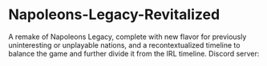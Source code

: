 # Napoleons-Legacy-Revitalized
A remake of Napoleons Legacy, complete with new flavor for previously uninteresting or unplayable nations, and a recontextualized timeline to balance the game and further divide it from the IRL timeline.
Discord server:
